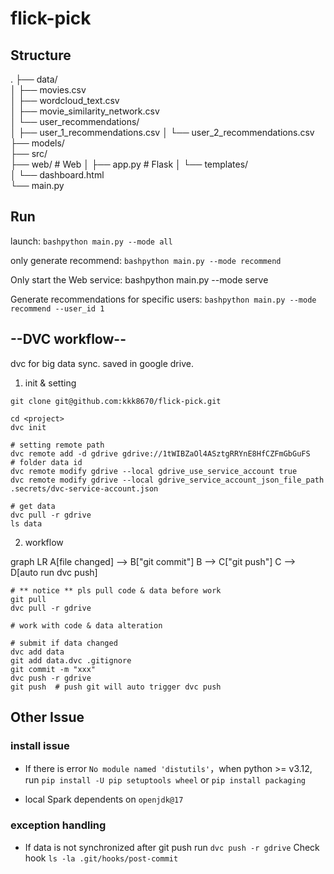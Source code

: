 # flick-pick

## Structure

.
├── data/                   
│   ├── movies.csv          
│   ├── wordcloud_text.csv  
│   ├── movie_similarity_network.csv  
│   └── user_recommendations/  
│       ├── user_1_recommendations.csv
│       └── user_2_recommendations.csv
├── models/                 
├── src/                    
├── web/                   # Web 
│   ├── app.py             # Flask 
│   └── templates/          
│       └── dashboard.html  
└── main.py                

## Run
launch:
`bashpython main.py --mode all`

only generate recommend:
`bashpython main.py --mode recommend`

Only start the Web service:
bashpython main.py --mode serve

Generate recommendations for specific users:
`bashpython main.py --mode recommend --user_id 1`


## --DVC workflow--

dvc for big data sync. saved in google drive.

1. init & setting

```
git clone git@github.com:kkk8670/flick-pick.git

cd <project>
dvc init

# setting remote path
dvc remote add -d gdrive gdrive://1tWIBZaOl4ASztgRRYnE8HfCZFmGbGuFS   # folder data id
dvc remote modify gdrive --local gdrive_use_service_account true
dvc remote modify gdrive --local gdrive_service_account_json_file_path .secrets/dvc-service-account.json

# get data
dvc pull -r gdrive
ls data
```

2. workflow

graph LR
    A[file changed] --> B["git commit"]
    B --> C["git push"]
    C --> D[auto run dvc push]
```
# ** notice ** pls pull code & data before work
git pull 
dvc pull -r gdrive

# work with code & data alteration

# submit if data changed
dvc add data
git add data.dvc .gitignore
git commit -m "xxx"
dvc push -r gdrive
git push  # push git will auto trigger dvc push
```


## Other Issue

### install issue

- If there is error `No module named 'distutils'`，when python >= v3.12, 
run 
	`pip install -U pip setuptools wheel`
or 
	`pip install packaging`

- local Spark dependents on `openjdk@17`

### exception handling

- If data is not synchronized after git push
run
	`dvc push -r gdrive`
Check hook
	`ls -la .git/hooks/post-commit`
